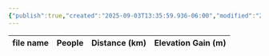 ```yaml
---
{"publish":true,"created":"2025-09-03T13:35:59.936-06:00","modified":"2025-09-03T14:57:31.143-06:00","published":"2025-09-03T14:57:31.143-06:00","tags":["route"],"cssclasses":"","elevation":null,"region":"Kananaskis","location":null,"DWYT":null,"Kane":"Difficult","completed":true}
---
```



| file name | People | Distance (km) | Elevation Gain (m) |
| --------- | ------ | ------------- | ------------------ |